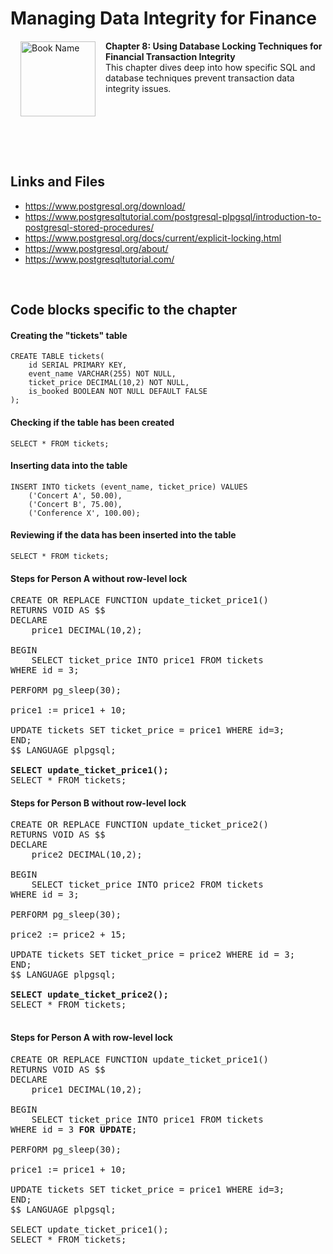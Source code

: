 # Managing Data Integrity for Finance

<a href="https://www.packtpub.com/product/managing-data-integrity-for-finance/9781837630141"><img src="https://content.packt.com/B19758/cover_image_small.jpg" alt="Book Name" height="120px" align="left" style="margin: 0px 15px; border-color: white; border-style: solid; border-width: 1px;"></a>

**Chapter 8: Using Database Locking Techniques for Financial Transaction Integrity** <br />
This chapter dives deep into how specific SQL and database techniques prevent transaction data integrity issues.

<br />
<br />
<br />
<br />
<br />

## Links and Files

- https://www.postgresql.org/download/
- https://www.postgresqltutorial.com/postgresql-plpgsql/introduction-to-postgresql-stored-procedures/
- https://www.postgresql.org/docs/current/explicit-locking.html
- https://www.postgresql.org/about/
- https://www.postgresqltutorial.com/

<br />

## Code blocks specific to the chapter

#### Creating the "tickets" table
```
CREATE TABLE tickets(
	id SERIAL PRIMARY KEY,
	event_name VARCHAR(255) NOT NULL,
	ticket_price DECIMAL(10,2) NOT NULL,
	is_booked BOOLEAN NOT NULL DEFAULT FALSE
);
```

#### Checking if the table has been created
```
SELECT * FROM tickets;
```

#### Inserting data into the table
```
INSERT INTO tickets (event_name, ticket_price) VALUES
	('Concert A', 50.00),
	('Concert B', 75.00),
	('Conference X', 100.00);
```

#### Reviewing if the data has been inserted into the table
```
SELECT * FROM tickets;
```

#### Steps for Person A without row-level lock
<pre>
CREATE OR REPLACE FUNCTION update_ticket_price1()
RETURNS VOID AS $$
DECLARE
	price1 DECIMAL(10,2);

BEGIN
	SELECT ticket_price INTO price1 FROM tickets
WHERE id = 3;

PERFORM pg_sleep(30);

price1 := price1 + 10;

UPDATE tickets SET ticket_price = price1 WHERE id=3;
END;
$$ LANGUAGE plpgsql;

<b>SELECT update_ticket_price1(); </b>
SELECT * FROM tickets;
</pre>

#### Steps for Person B without row-level lock
<pre>
CREATE OR REPLACE FUNCTION update_ticket_price2()
RETURNS VOID AS $$
DECLARE
	price2 DECIMAL(10,2);

BEGIN
	SELECT ticket_price INTO price2 FROM tickets 
WHERE id = 3;

PERFORM pg_sleep(30);

price2 := price2 + 15;

UPDATE tickets SET ticket_price = price2 WHERE id = 3;
END;
$$ LANGUAGE plpgsql;

<b>SELECT update_ticket_price2(); </b>
SELECT * FROM tickets;

</pre>

#### Steps for Person A with row-level lock
<pre>
CREATE OR REPLACE FUNCTION update_ticket_price1()
RETURNS VOID AS $$
DECLARE
	price1 DECIMAL(10,2);

BEGIN
	SELECT ticket_price INTO price1 FROM tickets
WHERE id = 3 <b>FOR UPDATE</b>;

PERFORM pg_sleep(30);

price1 := price1 + 10;

UPDATE tickets SET ticket_price = price1 WHERE id=3;
END;
$$ LANGUAGE plpgsql;

SELECT update_ticket_price1(); 
SELECT * FROM tickets;
</pre>
